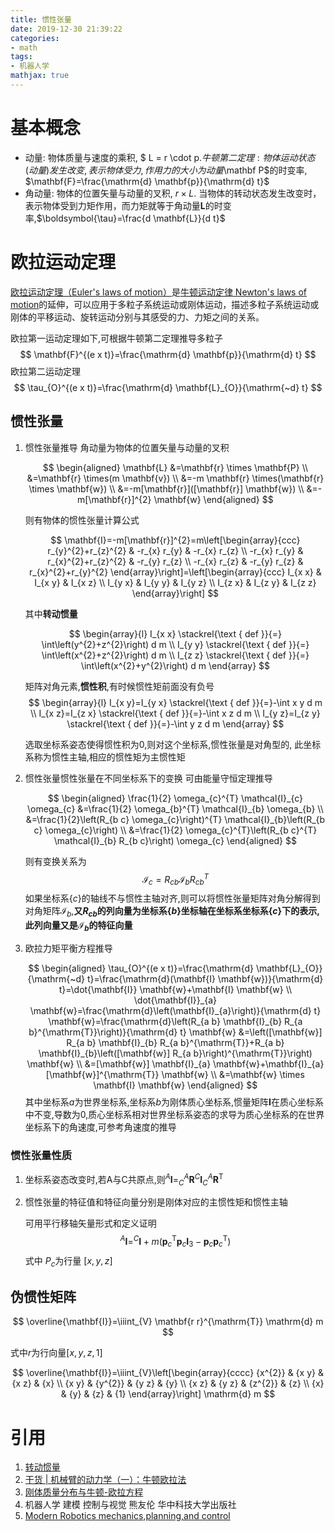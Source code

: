 ```yaml
---
title: 惯性张量
date: 2019-12-30 21:39:22
categories:
- math
tags:
- 机器人学
mathjax: true
---
```


# 基本概念
- 动量: 物体质量与速度的乘积, $ L = r \cdot p$. 牛顿第二定理: 物体运动状态(动量)发生改变,表示物体受力,作用力的大小为动量$\mathbf P$的时变率, $\mathbf{F}=\frac{\mathrm{d} \mathbf{p}}{\mathrm{d} t}$
- 角动量: 物体的位置矢量与动量的叉积, $r \times L$. 当物体的转动状态发生改变时，表示物体受到力矩作用，而力矩就等于角动量$\mathbf L$的时变率,$\boldsymbol{\tau}=\frac{d \mathbf{L}}{d t}$

# 欧拉运动定理
[欧拉运动定理（Euler's laws of motion）](https://zh.wikipedia.org/wiki/%E6%AD%90%E6%8B%89%E9%81%8B%E5%8B%95%E5%AE%9A%E5%BE%8B)是[牛顿运动定律 Newton's laws of motion](https://zh.wikipedia.org/wiki/%E7%89%9B%E9%A1%BF%E8%BF%90%E5%8A%A8%E5%AE%9A%E5%BE%8B)的延伸，可以应用于多粒子系统运动或刚体运动，描述多粒子系统运动或刚体的平移运动、旋转运动分别与其感受的力、力矩之间的关系。

欧拉第一运动定理如下,可根据牛顿第二定理推导多粒子
$$
\mathbf{F}^{(e x t)}=\frac{\mathrm{d} \mathbf{p}}{\mathrm{d} t}
$$
欧拉第二运动定理
$$
\tau_{O}^{(e x t)}=\frac{\mathrm{d} \mathbf{L}_{O}}{\mathrm{~d} t}
$$

## 惯性张量
1. 惯性张量推导
    角动量为物体的位置矢量与动量的叉积

    $$
    \begin{aligned}
    \mathbf{L} &=\mathbf{r} \times \mathbf{P} \\
    &=\mathbf{r} \times(m \mathbf{v}) \\
    &=-m \mathbf{r} \times(\mathbf{r} \times \mathbf{w}) \\
    &=-m[\mathbf{r}]([\mathbf{r}] \mathbf{w}) \\
    &=-m[\mathbf{r}]^{2} \mathbf{w}
    \end{aligned}
    $$

    则有物体的惯性张量计算公式

    $$
    \mathbf{I}=-m[\mathbf{r}]^{2}=m\left[\begin{array}{ccc}
    r_{y}^{2}+r_{z}^{2} & -r_{x} r_{y} & -r_{x} r_{z} \\
    -r_{x} r_{y} & r_{x}^{2}+r_{z}^{2} & -r_{y} r_{z} \\
    -r_{x} r_{z} & -r_{y} r_{z} & r_{x}^{2}+r_{y}^{2}
    \end{array}\right]=\left[\begin{array}{ccc}
    I_{x x} & I_{x y} & I_{x z} \\
    I_{y x} & I_{y y} & I_{y z} \\
    I_{z x} & I_{z y} & I_{z z}
    \end{array}\right]
    $$

    其中**转动惯量**

    $$
    \begin{array}{l}
    I_{x x} \stackrel{\text { def }}{=} \int\left(y^{2}+z^{2}\right) d m \\
    I_{y y} \stackrel{\text { def }}{=} \int\left(x^{2}+z^{2}\right) d m \\
    I_{z z} \stackrel{\text { def }}{=} \int\left(x^{2}+y^{2}\right) d m
    \end{array}
    $$

    矩阵对角元素,**惯性积**,有时候惯性矩前面没有负号
    $$
    \begin{array}{l}
    I_{x y}=I_{y x} \stackrel{\text { def }}{=}-\int x y d m \\
    I_{x z}=I_{z x} \stackrel{\text { def }}{=}-\int x z d m \\
    I_{y z}=I_{z y} \stackrel{\text { def }}{=}-\int y z d m
    \end{array}
    $$

    选取坐标系姿态使得惯性积为0,则对这个坐标系,惯性张量是对角型的,
    此坐标系称为惯性主轴,相应的惯性矩为主惯性矩

2. 惯性张量惯性张量在不同坐标系下的变换
    可由能量守恒定理推导

    $$
    \begin{aligned}
    \frac{1}{2} \omega_{c}^{T} \mathcal{I}_{c} \omega_{c} &=\frac{1}{2} \omega_{b}^{T} \mathcal{I}_{b} \omega_{b} \\
    &=\frac{1}{2}\left(R_{b c} \omega_{c}\right)^{T} \mathcal{I}_{b}\left(R_{b c} \omega_{c}\right) \\
    &=\frac{1}{2} \omega_{c}^{T}\left(R_{b c}^{T} \mathcal{I}_{b} R_{b c}\right) \omega_{c}
    \end{aligned}
    $$

    则有变换关系为
    $$
    \mathcal{I}_{c}=R_{c b} \mathcal{I}_{b} R_{c b}^{T}
    $$
    如果坐标系$\{c\}$的轴线不与惯性主轴对齐,则可以将惯性张量矩阵对角分解得到对角矩阵$\mathcal{I}_b$,**又$R_{c b}$的列向量为坐标系$\{b\}$坐标轴在坐标系坐标系$\{c\}$下的表示,此列向量又是$\mathcal{I}_b$的特征向量**
3. 欧拉力矩平衡方程推导

    $$
    \begin{aligned}
    \tau_{O}^{(e x t)}=\frac{\mathrm{d} \mathbf{L}_{O}}{\mathrm{~d} t}=\frac{\mathrm{d}(\mathbf{I} \mathbf{w})}{\mathrm{d} t}=\dot{\mathbf{I}} \mathbf{w}+\mathbf{I} \mathbf{w} \\
    \dot{\mathbf{I}}_{a} \mathbf{w}=\frac{\mathrm{d}\left(\mathbf{I}_{a}\right)}{\mathrm{d} t} \mathbf{w}=\frac{\mathrm{d}\left(R_{a b} \mathbf{I}_{b} R_{a b}^{\mathrm{T}}\right)}{\mathrm{d} t} \mathbf{w} &=\left([\mathbf{w}] R_{a b} \mathbf{I}_{b} R_{a b}^{\mathrm{T}}+R_{a b} \mathbf{I}_{b}\left([\mathbf{w}] R_{a b}\right)^{\mathrm{T}}\right) \mathbf{w} \\
    &=[\mathbf{w}] \mathbf{I}_{a} \mathbf{w}+\mathbf{I}_{a}[\mathbf{w}]^{\mathrm{T}} \mathbf{w} \\
    &=\mathbf{w} \times \mathbf{I} \mathbf{w}
    \end{aligned}
    $$
    其中坐标系$a$为世界坐标系,坐标系$b$为刚体质心坐标系,惯量矩阵$\mathbf I$在质心坐标系中不变,导数为0,质心坐标系相对世界坐标系姿态的求导为质心坐标系的在世界坐标系下的角速度,可参考角速度的推导

### 惯性张量性质
1. 坐标系姿态改变时,若A与C共原点,则$^{A} \mathbf{I}=_{C}^{A} \mathbf{R}^{C} \mathbf{I}_{C}^{A} \mathbf{R}^{\mathrm{T}}$
2. 惯性张量的特征值和特征向量分别是刚体对应的主惯性矩和惯性主轴

    可用平行移轴矢量形式和定义证明
    $$
    ^{A} \mathbf{I}=^{C} \mathbf{I}+m\left(\mathbf{p}_{c}^{\mathrm{T}} \mathbf{p}_{c} \mathbf{I}_{3}-\mathbf{p}_{c} \mathbf{p}_{c}^{\mathrm{T}}\right)
    $$
    式中 $P_c$为行量 $[x, y, z]$

## 伪惯性矩阵
$$
\overline{\mathbf{I}}=\iiint_{V} \mathbf{r r}^{\mathrm{T}} \mathrm{d} m
$$

式中$r$为行向量$[x, y, z, 1]$

$$
\overline{\mathbf{I}}=\iiint_{V}\left[\begin{array}{cccc}
{x^{2}} & {x y} & {x z} & {x} \\
{x y} & {y^{2}} & {y z} & {y} \\
{x z} & {y z} & {z^{2}} & {z} \\
{x} & {y} & {z} & {1}
\end{array}\right] \mathrm{d} m
$$

# 引用
1. [转动惯量](https://zh.wikipedia.org/wiki/%E8%BD%89%E5%8B%95%E6%85%A3%E9%87%8F#%E6%85%A3%E6%80%A7%E5%BC%B5%E9%87%8F)
2. [干货 | 机械臂的动力学（一）：牛顿欧拉法](https://mp.weixin.qq.com/s/dkOxmuTzOasvOZoMTH2nQg)
3. [刚体质量分布与牛顿-欧拉方程](https://www.cnblogs.com/21207-iHome/p/7765508.html)
4. 机器人学 建模 控制与视觉 熊友伦 华中科技大学出版社
5. [Modern Robotics mechanics,planning,and control](http://hades.mech.northwestern.edu/index.php/Modern_Robotics)
